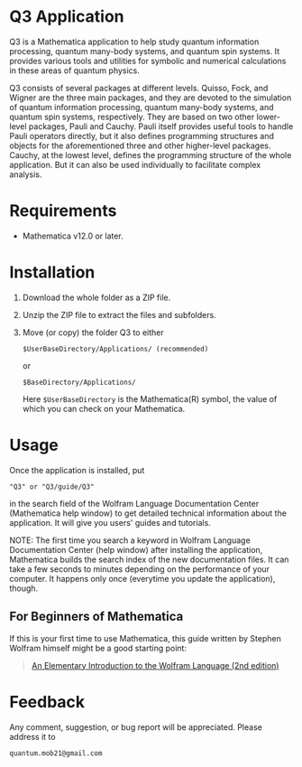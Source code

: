# Q3 Application

Q3 is a Mathematica application to help study quantum information processing, quantum many-body systems, and quantum spin systems. It provides various tools and utilities for symbolic and numerical calculations in these areas of quantum physics.

Q3 consists of several packages at different levels. Quisso, Fock, and Wigner are the three main packages, and they are devoted to the simulation of quantum information processing, quantum many-body systems, and quantum spin systems, respectively. They are based on two other lower-level packages, Pauli and Cauchy. Pauli itself provides useful tools to handle Pauli operators directly, but it also defines programming structures and objects for the aforementioned three and other higher-level packages. Cauchy, at the lowest level, defines the programming structure of the whole application. But it can also be used individually to facilitate complex analysis.


# Requirements

- Mathematica v12.0 or later.


# Installation

1. Download the whole folder as a ZIP file.

2. Unzip the ZIP file to extract the files and subfolders.

3. Move (or copy) the folder Q3 to either

   ```
   $UserBaseDirectory/Applications/ (recommended)
   ```

   or
   
   ```
   $BaseDirectory/Applications/
   ```

   Here `$UserBaseDirectory` is the Mathematica(R) symbol, the value of which you can check on your Mathematica.


# Usage

Once the application is installed, put

    "Q3" or "Q3/guide/Q3"

in the search field of the Wolfram Language Documentation Center (Mathematica help window) to get detailed technical information about the application. It will give you users' guides and tutorials.

NOTE: The first time you search a keyword in Wolfram Language Documentation Center (help window) after installing the application, Mathematica builds the search index of the new documentation files. It can take a few seconds to minutes depending on the performance of your computer. It happens only once (everytime you update the application), though.

## For Beginners of Mathematica

If this is your first time to use Mathematica, this guide written by Stephen Wolfram himself might be a good starting point:

> [An Elementary Introduction to the Wolfram Language (2nd edition)](https://www.wolfram.com/language/elementary-introduction/2nd-ed/)

# Feedback

Any comment, suggestion, or bug report will be appreciated. Please address it to

    quantum.mob21@gmail.com

